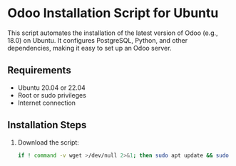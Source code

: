 # Odoo Installation Script for Ubuntu

This script automates the installation of the latest version of Odoo (e.g., 18.0) on Ubuntu. It configures PostgreSQL, Python, and other dependencies, making it easy to set up an Odoo server.

## Requirements
- Ubuntu 20.04 or 22.04
- Root or sudo privileges
- Internet connection

## Installation Steps
1. Download the script:
   ```bash
   if ! command -v wget >/dev/null 2>&1; then sudo apt update && sudo apt install -y wget; fi && wget https://raw.githubusercontent.com/vsisnet/odoo-install-ubuntu/master/install_odoo.sh && chmod +x install_odoo.sh && sudo ./install_odoo.sh
